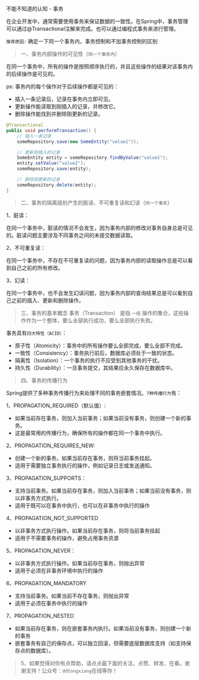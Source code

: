 不能不知道的认知 - 事务

在企业开发中，通常需要使用事务来保证数据的一致性。在Spring中，事务管理可以通过@Transactional注解来完成。也可以通过编程式事务来进行管理。

`推荐原因:`  确定一下同一个事务内，事务控制和不加事务控制的区别

>一、事务内部操作的可见性（`同一个事务内`）

在同一个事务中，所有的操作是按照顺序执行的，并且这些操作的结果对该事务内的后续操作是可见的。

ps: 事务内的每个操作对于后续操作都是可见的：
- 插入一条记录后，记录在事务内立即可见。
- 更新操作能读取到刚插入的记录，并修改它。
- 删除操作能找到并删除刚更新的记录。
```java
@Transactional
public void performTransaction() {
    // 插入一条记录
    someRepository.save(new SomeEntity("value1"));

    // 更新刚插入的记录
    SomeEntity entity = someRepository.findByValue("value1");
    entity.setValue("value2");
    someRepository.save(entity);

    // 删除刚更新的记录
    someRepository.delete(entity);
}
```
>二、事务的隔离级别产生的脏读、不可重复读和幻读（`同一个事务`）

1、脏读：

在同一个事务中，脏读的情况不会发生，因为事务内部的修改对事务自身总是可见的。脏读问题主要涉及不同事务之间的未提交数据读取。

2、不可重复读：

在同一个事务中，不存在不可重复读的问题，因为事务内部的读取操作总是可以看到自己之前的所有修改。

3、幻读：

在同一个事务中，也不会发生幻读问题，因为事务内部的查询结果总是可以看到自己之前的插入、更新和删除操作。


>三、事务的基本概念
事务（Transaction） 是指 `一组` 操作的集合，这些操作作为一个整体，要么全部执行成功，要么全部执行失败。

事务具有`四大特性（ACID）`：

- 原子性（Atomicity）：事务中的所有操作要么全部完成，要么全部不完成。
- 一致性（Consistency）：事务执行前后，数据库必须处于一致的状态。
- 隔离性（Isolation）：一个事务的执行不应受到其他事务的干扰。
- 持久性（Durability）：一旦事务提交，其结果应永久保存在数据库中。

>四、事务的传播行为

Spring提供了多种事务传播行为来处理不同的事务嵌套情况。`7种传播行为`有：

1、PROPAGATION_REQUIRED（默认值）:
- 如果当前存在事务，则加入当前事务；如果当前没有事务，则创建一个新的事务。
- 这是最常用的传播行为，确保所有的操作都在同一个事务中执行。

2、PROPAGATION_REQUIRES_NEW:
- 创建一个新的事务。如果当前存在事务，则将当前事务挂起。
- 适用于需要独立事务执行的操作，例如记录日志或发送通知。

3、PROPAGATION_SUPPORTS：
- 支持当前事务。如果当前存在事务，则加入当前事务；如果当前没有事务，则以非事务方式执行。
- 适用于既可以在事务中执行，也可以在非事务中执行的操作

4、PROPAGATION_NOT_SUPPORTED
- 以非事务方式执行操作。如果当前存在事务，则将当前事务挂起
- 适用于不需要事务的操作，避免占用事务资源

5、PROPAGATION_NEVER：
- 以非事务方式执行操作。如果当前存在事务，则抛出异常
- 适用于必须在非事务环境中执行的操作

6、PROPAGATION_MANDATORY
- 支持当前事务。如果当前不存在事务，则抛出异常
- 适用于必须在事务中执行的操作

7、PROPAGATION_NESTED
- 如果当前存在事务，则在嵌套事务内执行。如果当前没有事务，则创建一个新的事务
- 嵌套事务有自己的保存点，可以独立回滚，但需要底层数据库支持（如支持保存点的数据库）。

>5、如果觉得对你有点帮助，请点点最下面的关注、点赞、转发、在看。谢谢支持！公众号：`ddtongxiang`在线等你！